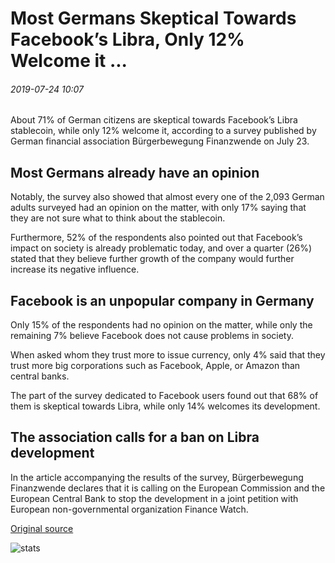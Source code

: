 # Most Germans Skeptical Towards Facebook’s Libra, Only 12% Welcome it ...

###### 2019-07-24 10:07

About 71% of German citizens are skeptical towards Facebook’s Libra stablecoin, while only 12% welcome it, according to a survey published by German financial association Bürgerbewegung Finanzwende on July 23.

## Most Germans already have an opinion

Notably, the survey also showed that almost every one of the 2,093 German adults surveyed had an opinion on the matter, with only 17% saying that they are not sure what to think about the stablecoin.

Furthermore, 52% of the respondents also pointed out that Facebook’s impact on society is already problematic today, and over a quarter (26%) stated that they believe further growth of the company would further increase its negative influence.

## Facebook is an unpopular company in Germany

Only 15% of the respondents had no opinion on the matter, while only the remaining 7% believe Facebook does not cause problems in society.

When asked whom they trust more to issue currency, only 4% said that they trust more big corporations such as Facebook, Apple, or Amazon than central banks.

The part of the survey dedicated to Facebook users found out that 68% of them is skeptical towards Libra, while only 14% welcomes its development.

## The association calls for a ban on Libra development

In the article accompanying the results of the survey, Bürgerbewegung Finanzwende declares that it is calling on the European Commission and the European Central Bank to stop the development in a joint petition with European non-governmental organization Finance Watch.

[Original source](https://cointelegraph.com/news/most-germans-skeptical-towards-facebooks-libra-only-12-welcome-it)

![stats](https://c.statcounter.com/11760860/0/a89fa40b/1/ "stats")